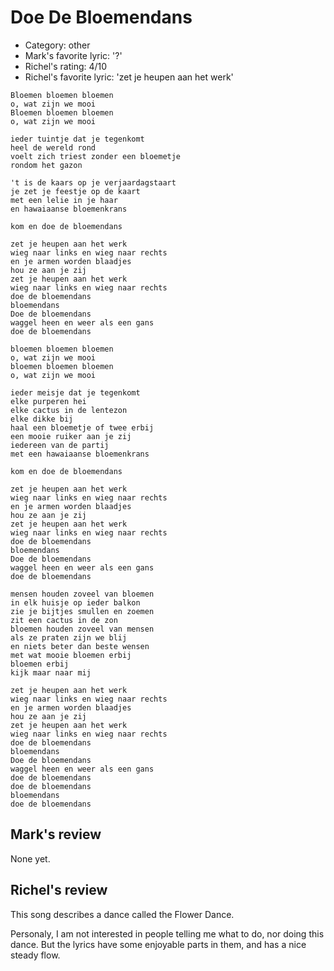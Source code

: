 # Doe De Bloemendans

 * Category: other
 * Mark's favorite lyric: '?'
 * Richel's rating: 4/10
 * Richel's favorite lyric: 'zet je heupen aan het werk'

```
Bloemen bloemen bloemen
o, wat zijn we mooi
Bloemen bloemen bloemen
o, wat zijn we mooi

ieder tuintje dat je tegenkomt
heel de wereld rond
voelt zich triest zonder een bloemetje
rondom het gazon

't is de kaars op je verjaardagstaart
je zet je feestje op de kaart
met een lelie in je haar
en hawaiaanse bloemenkrans

kom en doe de bloemendans

zet je heupen aan het werk
wieg naar links en wieg naar rechts
en je armen worden blaadjes
hou ze aan je zij
zet je heupen aan het werk
wieg naar links en wieg naar rechts
doe de bloemendans
bloemendans
Doe de bloemendans
waggel heen en weer als een gans
doe de bloemendans

bloemen bloemen bloemen
o, wat zijn we mooi
bloemen bloemen bloemen
o, wat zijn we mooi

ieder meisje dat je tegenkomt
elke purperen hei
elke cactus in de lentezon
elke dikke bij
haal een bloemetje of twee erbij
een mooie ruiker aan je zij
iedereen van de partij
met een hawaiaanse bloemenkrans

kom en doe de bloemendans

zet je heupen aan het werk
wieg naar links en wieg naar rechts
en je armen worden blaadjes
hou ze aan je zij
zet je heupen aan het werk
wieg naar links en wieg naar rechts
doe de bloemendans
bloemendans
Doe de bloemendans
waggel heen en weer als een gans
doe de bloemendans

mensen houden zoveel van bloemen
in elk huisje op ieder balkon
zie je bijtjes smullen en zoemen
zit een cactus in de zon
bloemen houden zoveel van mensen
als ze praten zijn we blij
en niets beter dan beste wensen
met wat mooie bloemen erbij
bloemen erbij
kijk maar naar mij

zet je heupen aan het werk
wieg naar links en wieg naar rechts
en je armen worden blaadjes
hou ze aan je zij
zet je heupen aan het werk
wieg naar links en wieg naar rechts
doe de bloemendans
bloemendans
Doe de bloemendans
waggel heen en weer als een gans
doe de bloemendans
doe de bloemendans
bloemendans
doe de bloemendans

```

## Mark's review

None yet.

## Richel's review
 
This song describes a dance called the Flower Dance.

Personaly, I am not interested in people telling me what to do, nor doing this dance. But the lyrics have some enjoyable parts in them, and has a nice steady flow.
